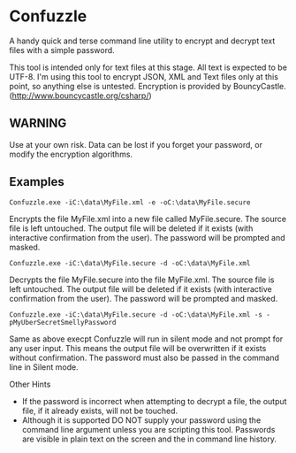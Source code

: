 # Confuzzle
A handy quick and terse command line utility to encrypt and decrypt text files with a simple password.

This tool is intended only for text files at this stage.  All text is expected to be UTF-8.  I'm using this tool to encrypt JSON, XML and Text files only at this point, so anything else is untested.
Encryption is provided by BouncyCastle. (http://www.bouncycastle.org/csharp/)

## WARNING
Use at your own risk.  Data can be lost if you forget your password, or modify the encryption algorithms.

## Examples
`Confuzzle.exe -iC:\data\MyFile.xml -e -oC:\data\MyFile.secure`

Encrypts the file MyFile.xml into a new file called MyFile.secure. The source file is left untouched. The output file will be deleted if it exists (with interactive confirmation from the user). The password will be prompted and masked.

`Confuzzle.exe -iC:\data\MyFile.secure -d -oC:\data\MyFile.xml`

Decrypts the file MyFile.secure into the file MyFile.xml.  The source file is left untouched. The output file will be deleted if it exists (with interactive confirmation from the user). The password will be prompted and masked.
 
`Confuzzle.exe -iC:\data\MyFile.secure -d -oC:\data\MyFile.xml -s -pMyUberSecretSmellyPassword`

Same as above execpt Confuzzle will run in silent mode and not prompt for any user input.  This means the output file will be overwritten if it exists without confirmation.  The password must also be passed in the command line in Silent mode.

Other Hints
* If the password is incorrect when attempting to decrypt a file, the output file, if it already exists, will not be touched.
* Although it is supported DO NOT supply your password using the command line argument unless you are scripting this tool.  Passwords are visible in plain text on the screen and the in command line history.
